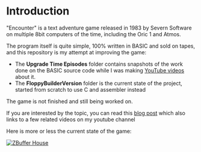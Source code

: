 # Introduction
"Encounter" is a text adventure game released in 1983 by Severn Software on multiple 8bit computers of the time, including the Oric 1 and Atmos.

The program itself is quite simple, 100% written in BASIC and sold on tapes, and this repository is my attempt at improving the game:
- The **Upgrade Time Episodes** folder contains snapshots of the work done on the BASIC source code while I was making [YouTube videos](https://www.youtube.com/playlist?list=PLuBEOCYVlum9cOkshSXEkOxALYoe3LVXz) about it.
- The **FloppyBuilderVersion** folder is the current state of the project, started from scratch to use C and assembler instead

The game is not finished and still being worked on.

If you are interested by the topic, you can read this [blog post](https://blog.defence-force.org/index.php?page=articles&ref=ART85) which also links to a few related videos on my youtube channel

Here is more or less the current state of the game: 

[![ZBuffer House](https://img.youtube.com/vi/WaXdzZ_ehY8/0.jpg)](https://www.youtube.com/watch?v=WaXdzZ_ehY8)
